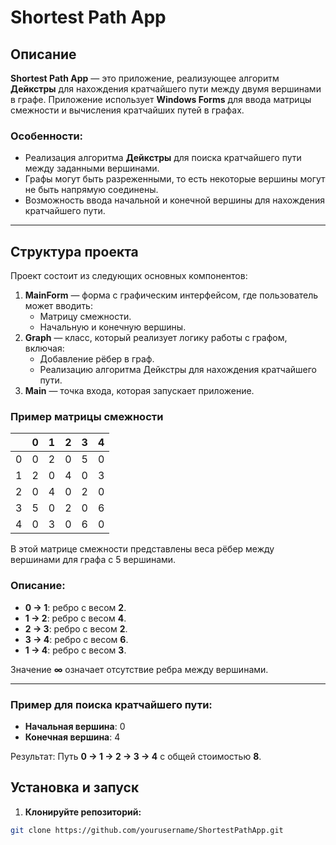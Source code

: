 # Shortest Path App
## Описание
**Shortest Path App** — это приложение, реализующее алгоритм **Дейкстры** для нахождения кратчайшего пути между двумя вершинами в графе. Приложение использует **Windows Forms** для ввода матрицы смежности и вычисления кратчайших путей в графах.

### Особенности:
- Реализация алгоритма **Дейкстры** для поиска кратчайшего пути между заданными вершинами.
- Графы могут быть разреженными, то есть некоторые вершины могут не быть напрямую соединены.
- Возможность ввода начальной и конечной вершины для нахождения кратчайшего пути.

---
## Структура проекта
Проект состоит из следующих основных компонентов:

1. **MainForm** — форма с графическим интерфейсом, где пользователь может вводить:
   - Матрицу смежности.
   - Начальную и конечную вершины.
2. **Graph** — класс, который реализует логику работы с графом, включая:
   - Добавление рёбер в граф.
   - Реализацию алгоритма Дейкстры для нахождения кратчайшего пути.
3. **Main** — точка входа, которая запускает приложение.


### Пример матрицы смежности
|   | 0 | 1 | 2 | 3 | 4 |
| - | - | - | - | - | - |
| 0 | 0 | 2 | 0 | 5 | 0 |
| 1 | 2 | 0 | 4 | 0 | 3 |
| 2 | 0 | 4 | 0 | 2 | 0 |
| 3 | 5 | 0 | 2 | 0 | 6 |
| 4 | 0 | 3 | 0 | 6 | 0 |
В этой матрице смежности представлены веса рёбер между вершинами для графа с 5 вершинами.


### Описание:
- **0 → 1**: ребро с весом **2**.
- **1 → 2**: ребро с весом **4**.
- **2 → 3**: ребро с весом **2**.
- **3 → 4**: ребро с весом **6**.
- **1 → 4**: ребро с весом **3**.

Значение **∞** означает отсутствие ребра между вершинами.

---

### Пример для поиска кратчайшего пути:
- **Начальная вершина**: 0
- **Конечная вершина**: 4

Результат: Путь **0 → 1 → 2 → 3 → 4** с общей стоимостью **8**.

## Установка и запуск

1. **Клонируйте репозиторий:**

```bash
git clone https://github.com/yourusername/ShortestPathApp.git
